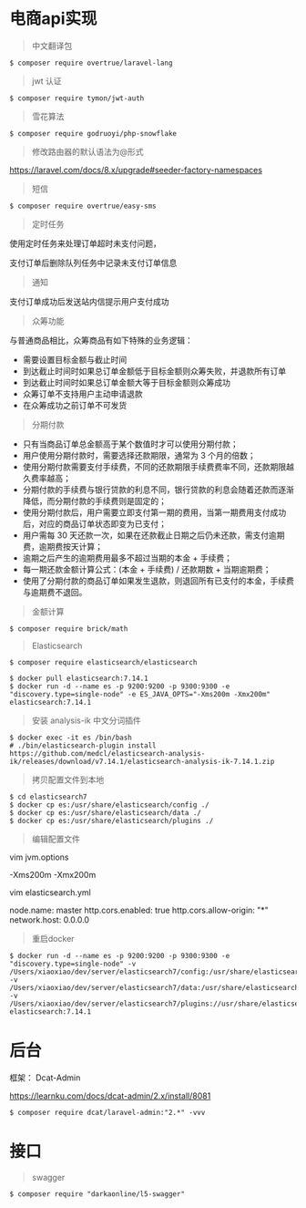 # 电商api实现

> 中文翻译包
```shell
$ composer require overtrue/laravel-lang
```

> jwt 认证
```shell
$ composer require tymon/jwt-auth
```

> 雪花算法
```shell
$ composer require godruoyi/php-snowflake
```

> 修改路由器的默认语法为@形式

https://laravel.com/docs/8.x/upgrade#seeder-factory-namespaces

> 短信
```shell
$ composer require overtrue/easy-sms
```

> 定时任务

使用定时任务来处理订单超时未支付问题，

支付订单后删除队列任务中记录未支付订单信息

> 通知

支付订单成功后发送站内信提示用户支付成功

> 众筹功能

与普通商品相比，众筹商品有如下特殊的业务逻辑：
- 需要设置目标金额与截止时间
- 到达截止时间时如果总订单金额低于目标金额则众筹失败，并退款所有订单 
- 到达截止时间时如果总订单金额大等于目标金额则众筹成功
- 众筹订单不支持用户主动申请退款 
- 在众筹成功之前订单不可发货

> 分期付款

- 只有当商品订单总金额高于某个数值时才可以使用分期付款；
- 用户使用分期付款时，需要选择还款期限，通常为 3 个月的倍数；
- 使用分期付款需要支付手续费，不同的还款期限手续费费率不同，还款期限越久费率越高；
- 分期付款的手续费与银行贷款的利息不同，银行贷款的利息会随着还款而逐渐降低，而分期付款的手续费则是固定的；
- 使用分期付款后，用户需要立即支付第一期的费用，当第一期费用支付成功后，对应的商品订单状态即变为已支付；
- 用户需每 30 天还款一次，如果在还款截止日期之后仍未还款，需支付逾期费，逾期费按天计算；
- 逾期之后产生的逾期费用最多不超过当期的本金 + 手续费；
- 每一期还款金额计算公式：(本金 + 手续费) / 还款期数 + 当期逾期费；
- 使用了分期付款的商品订单如果发生退款，则退回所有已支付的本金，手续费与逾期费不退回。

> 金额计算

```shell
$ composer require brick/math
```

> Elasticsearch

```shell
$ composer require elasticsearch/elasticsearch
```


```shell
$ docker pull elasticsearch:7.14.1
$ docker run -d --name es -p 9200:9200 -p 9300:9300 -e "discovery.type=single-node" -e ES_JAVA_OPTS="-Xms200m -Xmx200m" elasticsearch:7.14.1
```
> 安装 analysis-ik 中文分词插件

```shell
$ docker exec -it es /bin/bash
# ./bin/elasticsearch-plugin install https://github.com/medcl/elasticsearch-analysis-ik/releases/download/v7.14.1/elasticsearch-analysis-ik-7.14.1.zip
```

> 拷贝配置文件到本地

```shell
$ cd elasticsearch7
$ docker cp es:/usr/share/elasticsearch/config ./
$ docker cp es:/usr/share/elasticsearch/data ./
$ docker cp es:/usr/share/elasticsearch/plugins ./
```
> 编辑配置文件

vim jvm.options

-Xms200m
-Xmx200m

vim elasticsearch.yml

node.name: master
http.cors.enabled: true
http.cors.allow-origin: "*"
network.host: 0.0.0.0


> 重启docker

```shell
$ docker run -d --name es -p 9200:9200 -p 9300:9300 -e "discovery.type=single-node" -v /Users/xiaoxiao/dev/server/elasticsearch7/config:/usr/share/elasticsearch/config -v /Users/xiaoxiao/dev/server/elasticsearch7/data:/usr/share/elasticsearch/data -v /Users/xiaoxiao/dev/server/elasticsearch7/plugins://usr/share/elasticsearch/plugins elasticsearch:7.14.1
```








# 后台

框架： Dcat-Admin

https://learnku.com/docs/dcat-admin/2.x/install/8081

```shell
$ composer require dcat/laravel-admin:"2.*" -vvv
```

# 接口

> swagger
```shell
$ composer require "darkaonline/l5-swagger"
```
